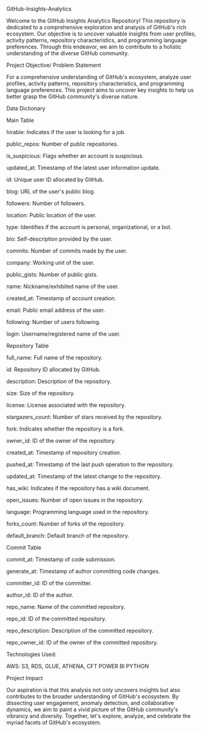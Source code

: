GitHub-Insights-Analytics

Welcome to the GitHub Insights Analytics Repository! This repository is dedicated to a comprehensive exploration and analysis of GitHub's rich ecosystem. Our objective is to uncover valuable insights from user profiles, activity patterns, repository characteristics, and programming language preferences. Through this endeavor, we aim to contribute to a holistic understanding of the diverse GitHub community.

Project Objective/ Problem Statement

For a comprehensive understanding of GitHub's ecosystem, analyze user profiles, activity patterns, repository characteristics, and programming language preferences. This project aims to uncover key insights to help us better grasp the GitHub community's diverse nature.

Data Dictionary

Main Table

hirable: Indicates if the user is looking for a job.

public_repos: Number of public repositories.

is_suspicious: Flags whether an account is suspicious.

updated_at: Timestamp of the latest user information update.

id: Unique user ID allocated by GitHub.

blog: URL of the user's public blog.

followers: Number of followers.

location: Public location of the user.

type: Identifies if the account is personal, organizational, or a bot.

bio: Self-description provided by the user.

commits: Number of commits made by the user.

company: Working unit of the user.

public_gists: Number of public gists.

name: Nickname/exhibited name of the user.

created_at: Timestamp of account creation.

email: Public email address of the user.

following: Number of users following.

login: Username/registered name of the user.

Repository Table

full_name: Full name of the repository.

id: Repository ID allocated by GitHub.

description: Description of the repository.

size: Size of the repository.

license: License associated with the repository.

stargazers_count: Number of stars received by the repository.

fork: Indicates whether the repository is a fork.

owner_id: ID of the owner of the repository.

created_at: Timestamp of repository creation.

pushed_at: Timestamp of the last push operation to the repository.

updated_at: Timestamp of the latest change to the repository.

has_wiki: Indicates if the repository has a wiki document.

open_issues: Number of open issues in the repository.

language: Programming language used in the repository.

forks_count: Number of forks of the repository.

default_branch: Default branch of the repository.

Commit Table

commit_at: Timestamp of code submission.

generate_at: Timestamp of author committing code changes.

committer_id: ID of the committer.

author_id: ID of the author.

repo_name: Name of the committed repository.

repo_id: ID of the committed repository.

repo_description: Description of the committed repository.

repo_owner_id: ID of the owner of the committed repository.

Technologies Used:

AWS: S3, RDS, GLUE, ATHENA, CFT
POWER BI
PYTHON


Project Impact

Our aspiration is that this analysis not only uncovers insights but also contributes to the broader understanding of GitHub's ecosystem. By dissecting user engagement, anomaly detection, and collaborative dynamics, we aim to paint a vivid picture of the GitHub community's vibrancy and diversity. Together, let's explore, analyze, and celebrate the myriad facets of GitHub's ecosystem.
